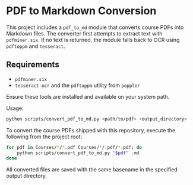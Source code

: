 # PDF to Markdown Conversion

This project includes a `pdf_to_md` module that converts course PDFs into Markdown files. The converter first attempts to extract text with `pdfminer.six`. If no text is returned, the module falls back to OCR using `pdftoppm` and `tesseract`.

## Requirements

- `pdfminer.six`
- `tesseract-ocr` and the `pdftoppm` utility from `poppler`

Ensure these tools are installed and available on your system path.

Usage:

```bash
python scripts/convert_pdf_to_md.py <path/to/pdf> <output_directory>
```

To convert the course PDFs shipped with this repository, execute the following from the project root:

```bash
for pdf in Courses/*/*.pdf Courses/*/.pdf/*.pdf; do
    python scripts/convert_pdf_to_md.py "$pdf" .md
done
```

All converted files are saved with the same basename in the specified output directory.
